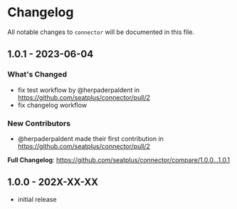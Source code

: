 # Changelog

All notable changes to `connector` will be documented in this file.

## 1.0.1 - 2023-06-04

### What's Changed

- fix test workflow by @herpaderpaldent in https://github.com/seatplus/connector/pull/2
- fix changelog workflow

### New Contributors

- @herpaderpaldent made their first contribution in https://github.com/seatplus/connector/pull/2

**Full Changelog**: https://github.com/seatplus/connector/compare/1.0.0...1.0.1

## 1.0.0 - 202X-XX-XX

- initial release
